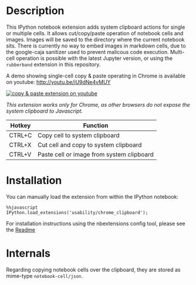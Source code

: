 Description
===========

This IPython notebook extension adds system clipboard actions for single or multiple cells. 
It allows cut/copy/paste operation of notebook cells and images. Images will be saved to the directory where the 
current notebook sits. There is currently no way to embed images in markdown cells, due to the google-caja sanitizer 
used to prevent malicous code execution. Multi-cell operation is possible with the latest Jupyter version, or using the `rubberband` extension in this repository.

A demo showing single-cell copy & paste operating in Chrome is available on youtube:
http://youtu.be/iU9dNe4vMUY

[![copy & paste extension on youtube](http://img.youtube.com/vi/iU9dNe4vMUY/0.jpg)](http://youtu.be/iU9dNe4vMUY "copy & paste extension on youtube")

*This extension works only for Chrome, as other browsers do not expose the system clipboard to Javascript.*


| Hotkey | Function                                  |
|--------|-------------------------------------------|
| CTRL+C | Copy cell to system clipboard             |
| CTRL+X | Cut cell and copy to system clipboard     |
| CTRL+V | Paste cell or image from system clipboard |


Installation
============

You can manually load the extension from within the IPython notebook:

```jupyter
%%javascript
IPython.load_extensions('usability/chrome_clipboard');
```

For installation instructions using the nbextensions config tool, please see the 
[Readme](../../config/readme.md)


Internals
=========

Regarding copying notebook cells over the clipboard, they are stored as mime-type `notebook-cell/json`.
